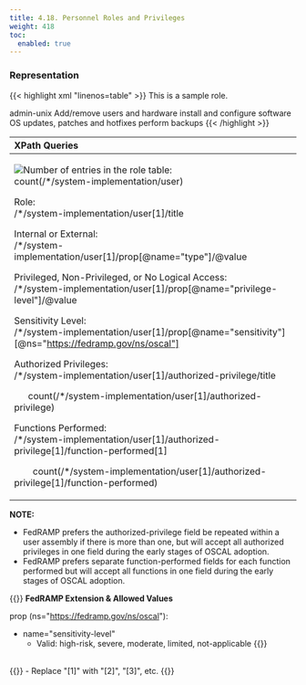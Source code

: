 ```yaml
---
title: 4.18. Personnel Roles and Privileges
weight: 418
toc:
  enabled: true
---
```


### **Representation**

{{< highlight xml "linenos=table" >}}
<metadata>
      <role id="admin-unix">
         <title>Unix Administrator</title>
         <desc>This is a sample role.</desc>
      </role>
   </metadata>
   <!-- import -->
   <!-- system characteristics -->
   <system-implementation>
      <!-- prop -->
      <user uuid="uuid-value">
         <title>Unix System Administrator</title>
         <prop name="sensitivity" ns=https://fedramp.gov/ns/oscal value=”limited”/>
         <prop name="type" value="external"/>
         <prop name="privilege-level" value="no-logical-access"/>
         <role-id>admin-unix</role-id>
         <authorized-privilege>
            <title>Full administrative access (root)</title>
            <function-performed>Add/remove users and hardware</function-performed>
            <function-performed>install and configure software</function-performed>
            <function-performed>OS updates, patches and hotfixes</function-performed>
            <function-performed>perform backups</function-performed>
         </authorized-privilege>
         <!-- for each user repeat authorized-privilege assembly for each privilege -->
      </user>
      <!-- repeat user assembly for each row in Table 9-1 -->
   </system-implementation >
{{< /highlight >}}

|**XPath Queries**|
| :- |
|<p>![](Aspose.Words.7bfddc9e-5b98-4429-b7c2-765eea0b5316.073.png)Number of entries in the role table:<br>count(/\*/system-implementation/user)</p><p>Role:<br>/\*/system-implementation/user[1]/title</p><p>Internal or External:<br>/\*/system-implementation/user[1]/prop[@name="type"]/@value</p><p>Privileged, Non-Privileged, or No Logical Access:<br>/\*/system-implementation/user[1]/prop[@name="privilege-level"]/@value</p><p>Sensitivity Level:<br>/\*/system-implementation/user[1]/prop[@name="sensitivity"][@ns=‌"https://fedramp.gov/ns/oscal"]</p><p>Authorized Privileges:<br>/\*/system-implementation/user[1]/authorized-privilege/title</p><p>`	`count(/\*/system-implementation/user[1]/authorized-privilege)</p><p>Functions Performed:<br>/\*/system-implementation/user[1]/authorized-privilege[1]/function-performed[1]</p><p>`	`count(/\*/system-implementation/user[1]/authorized-privilege[1]/function-performed)</p>|

**NOTE:** 

- FedRAMP prefers the authorized-privilege field be repeated within a user assembly if there is more than one, but will accept all authorized privileges in one field during the early stages of OSCAL adoption.
- FedRAMP prefers separate function-performed fields for each function performed but will accept all functions in one field during the early stages of OSCAL adoption. 




{{<callout>}}
**FedRAMP Extension & Allowed Values**

prop (ns="https://fedramp.gov/ns/oscal"):
- name="sensitivity-level"
    - Valid: high-risk, severe, moderate, limited, not-applicable
{{</callout>}}  
<br>
{{<callout>}}
- Replace "[1]" with "[2]", "[3]", etc.
{{</callout>}}     